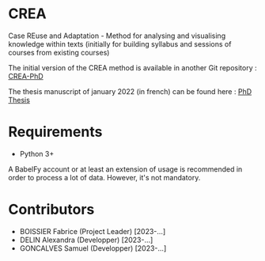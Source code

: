 # CREA
Case REuse and Adaptation - Method for analysing and visualising knowledge within texts (initially for building syllabus and sessions of courses from existing courses)


The initial version of the CREA method is available in another Git repository : [CREA-PhD](https://github.com/metalbobinou/CREA-phd)

The thesis manuscript of january 2022 (in french) can be found here : [PhD Thesis](https://theses.hal.science/tel-03774087v1)


# Requirements
- Python 3+

A BabelFy account or at least an extension of usage is recommended in order to process a lot of data.
However, it's not mandatory.


# Contributors
- BOISSIER Fabrice (Project Leader) [2023-...]
- DELIN Alexandra (Developper) [2023-...]
- GONCALVES Samuel (Developper) [2023-...]

